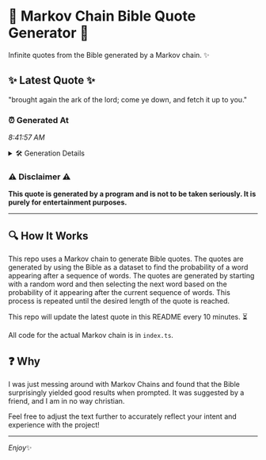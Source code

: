 # 📖 Markov Chain Bible Quote Generator 📖

Infinite quotes from the Bible generated by a Markov chain. ✨

## ✨ Latest Quote ✨
"brought again the ark of the lord; come ye down, and fetch it up to you."

### ⏰ Generated At
*8:41:57 AM*

<details>
    <summary>🛠️ Generation Details</summary>
    <p>
        <strong>🌱 Seed:</strong> brought<br>
        <strong>🔄 Iterations:</strong> 15<br>
        <strong>📜 Context History:</strong><br>[ brought ]: again<br>[ brought, again ]: the<br>[ brought, again, the ]: ark<br>[ brought, again, the, ark ]: of<br>[ brought, again, the, ark, of ]: the<br>[ brought, again, the, ark, of, the ]: lord;<br>[ again, the, ark, of, the, lord; ]: come<br>[ the, ark, of, the, lord;, come ]: ye<br>[ ark, of, the, lord;, come, ye ]: down,<br>[ of, the, lord;, come, ye, down, ]: and<br>[ the, lord;, come, ye, down,, and ]: fetch<br>[ lord;, come, ye, down,, and, fetch ]: it<br>[ come, ye, down,, and, fetch, it ]: up<br>[ ye, down,, and, fetch, it, up ]: to<br>[ down,, and, fetch, it, up, to ]: you.<br>
    </p>
</details>

### ⚠️ Disclaimer ⚠️
**This quote is generated by a program and is not to be taken seriously. It is purely for entertainment purposes.**

---

## 🔍 How It Works

This repo uses a Markov chain to generate Bible quotes. The quotes are generated by using the Bible as a dataset to find the probability of a word appearing after a sequence of words. The quotes are generated by starting with a random word and then selecting the next word based on the probability of it appearing after the current sequence of words. This process is repeated until the desired length of the quote is reached.

This repo will update the latest quote in this README every 10 minutes. ⏳

All code for the actual Markov chain is in `index.ts`.

## ❓ Why

I was just messing around with Markov Chains and found that the Bible surprisingly yielded good results when prompted. 
It was suggested by a friend, and I am in no way christian.

Feel free to adjust the text further to accurately reflect your intent and experience with the project!

---

*Enjoy*✨
